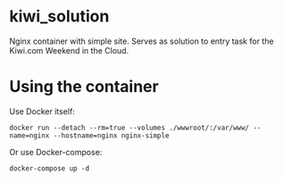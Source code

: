 # kiwi_solution
Nginx container with simple site. Serves as solution to entry task for the Kiwi.com Weekend in the Cloud.

# Using the container
Use Docker itself:

  `docker run --detach --rm=true --volumes ./wwwroot/:/var/www/ --name=nginx --hostname=nginx nginx-simple`

Or use Docker-compose:

  `docker-compose up -d`